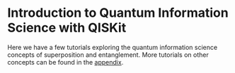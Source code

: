 # Introduction to Quantum Information Science with QISKit

Here we have a few tutorials exploring the quantum information science concepts of superposition and entanglement. More tutorials on other concepts can be found in the [appendix](../../appendix/more_qis).
  
